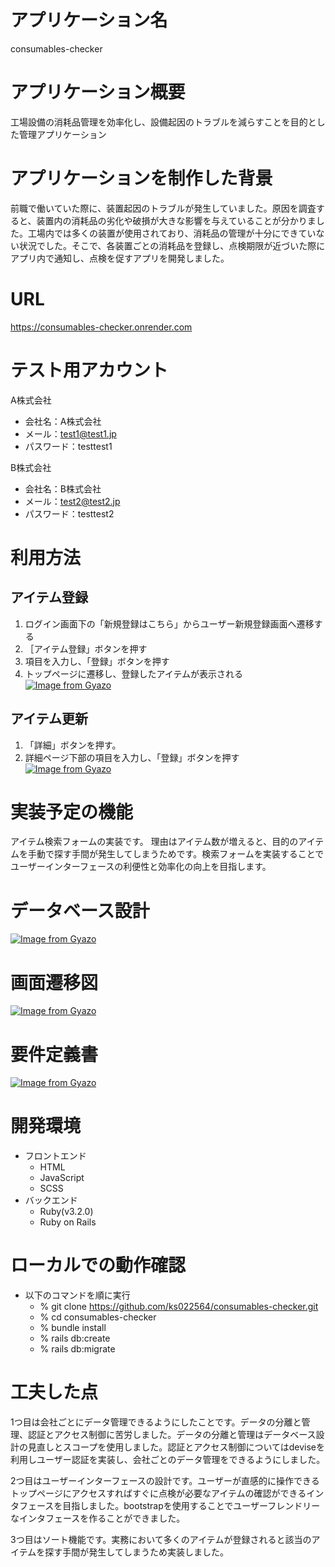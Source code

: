 # アプリケーション名

consumables-checker

# アプリケーション概要

工場設備の消耗品管理を効率化し、設備起因のトラブルを減らすことを目的とした管理アプリケーション

# アプリケーションを制作した背景

前職で働いていた際に、装置起因のトラブルが発生していました。原因を調査すると、装置内の消耗品の劣化や破損が大きな影響を与えていることが分かりました。工場内では多くの装置が使用されており、消耗品の管理が十分にできていない状況でした。そこで、各装置ごとの消耗品を登録し、点検期限が近づいた際にアプリ内で通知し、点検を促すアプリを開発しました。

# URL

https://consumables-checker.onrender.com

# テスト用アカウント

A株式会社
- 会社名：A株式会社
- メール：test1@test1.jp
- パスワード：testtest1

B株式会社
- 会社名：B株式会社
- メール：test2@test2.jp
- パスワード：testtest2

# 利用方法

## アイテム登録
1. ログイン画面下の「新規登録はこちら」からユーザー新規登録画面へ遷移する
2. ［アイテム登録」ボタンを押す
3. 項目を入力し、「登録」ボタンを押す
4. トップページに遷移し、登録したアイテムが表示される
[![Image from Gyazo](https://i.gyazo.com/9f839f11ff53a6bf2535e975aac5a27a.gif)](https://gyazo.com/9f839f11ff53a6bf2535e975aac5a27a)

## アイテム更新
1. 「詳細」ボタンを押す。
2. 詳細ページ下部の項目を入力し、「登録」ボタンを押す
[![Image from Gyazo](https://i.gyazo.com/e7c5ad43f1f0627bce487f360b9e26d8.gif)](https://gyazo.com/e7c5ad43f1f0627bce487f360b9e26d8)


# 実装予定の機能
アイテム検索フォームの実装です。 理由はアイテム数が増えると、目的のアイテムを手動で探す手間が発生してしまうためです。検索フォームを実装することでユーザーインターフェースの利便性と効率化の向上を目指します。

# データベース設計
[![Image from Gyazo](https://i.gyazo.com/996e674c395969cdde3f317dc85fed51.png)](https://gyazo.com/996e674c395969cdde3f317dc85fed51)

# 画面遷移図
[![Image from Gyazo](https://i.gyazo.com/5370b5a7f2529f2ae18df149fd5250f2.png)](https://gyazo.com/5370b5a7f2529f2ae18df149fd5250f2)

# 要件定義書
[![Image from Gyazo](https://i.gyazo.com/e290cc7acd5a63b92cb21e81ac85cf48.png)](https://gyazo.com/e290cc7acd5a63b92cb21e81ac85cf48)

# 開発環境

- フロントエンド
  - HTML
  - JavaScript
  - SCSS
- バックエンド
  - Ruby(v3.2.0)
  - Ruby on Rails

# ローカルでの動作確認

- 以下のコマンドを順に実行
  - % git clone https://github.com/ks022564/consumables-checker.git
  - % cd consumables-checker
  - % bundle install
  - % rails db:create
  - % rails db:migrate

# 工夫した点

1つ目は会社ごとにデータ管理できるようにしたことです。データの分離と管理、認証とアクセス制御に苦労しました。データの分離と管理はデータベース設計の見直しとスコープを使用しました。認証とアクセス制御についてはdeviseを利用しユーザー認証を実装し、会社ごとのデータ管理をできるようにしました。

2つ目はユーザーインターフェースの設計です。ユーザーが直感的に操作できるトップページにアクセスすればすぐに点検が必要なアイテムの確認ができるインタフェースを目指しました。bootstrapを使用することでユーザーフレンドリーなインタフェースを作ることができました。

3つ目はソート機能です。実務において多くのアイテムが登録されると該当のアイテムを探す手間が発生してしまうため実装しました。
